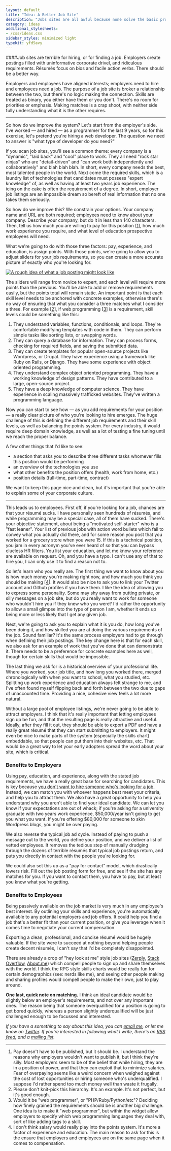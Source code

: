 ```yaml
---
layout: default
title: "Idea: A Better Job Site"
description: "Jobs sites are all awful because none solve the basic problem: what employers want vs. what employees want are opposed."
category: ideas
additional_stylesheets: 
- /css/ideas.css
sidebar_styles: minimized light
typekit: yfd5avy
---
```

####Job sites are terrible for hiring, or for finding a job. Employers create postings filled with uninformative corporate drivel, and ridiculous requirements. Résumés focus on bios and facile action verbs. There should be a better way.

Employers and employees have aligned interests; employers need to hire and employees need a job. The purpose of a job site is broker a relationship between the two, but there's no logic making the connection. Skills are treated as binary, you either have them or you don't. There's no room for priorities or emphasis. Making matches is a crap shoot, with neither side fully understanding what it is the other requires.

---

So how do we improve the system? Let's start from the employer's side. I've worked — and hired — as a programmer for the last 9 years, so for this exercise, let's pretend you're hiring a web developer. The question we need to answer is "what type of developer do you need?"

If you scan job sites, you'll see a common theme: every company is a "dynamic", "laid back" and "cool" place to work. They all need "rock star ninjas" who are "detail-driven" and "can work both independently and collaboratively" and blah blah blah. In short, every company needs the best, most talented people in the world. Next come the required skills, which is a laundry list of technologies that candidates must possess "expert knowledge" of, as well as having at least two years job experience. The icing on the cake is often the requirement of a degree. In short, employer job listings are an impossible dream so bereft of real information that no one takes them seriously.

So how do we improve this? We constrain your options. Your company name and URL are both required; employees need to know about your company. Describe your company, but do it in less than 140 characters. Then, tell us how much you are willing to pay for this position \[[1](#footnotes)\], how much work experience you require, and what level of education prospective employees will need. 

What we're going to do with those three factors: pay, experience, and education, is assign points. With those points, we're going to allow you to adjust sliders for your job requirements, so you can create a more accurate picture of exactly who you're looking for.

[![A rough idea of what a job posting might look like](http://static.keithsilgard.com/images/ideas/jobs-employer.jpg)](http://static.keithsilgard.com/images/ideas/jobs-employer.jpg)

The sliders will range from novice to expert, and each level will require more points than the previous. You'll be able to add or remove requirements easily, but the points total will remain static. An important point is that each skill level needs to be anchored with concrete examples, otherwise there's no way of ensuring that what you consider a three matches what I consider a three. For example \[[2](#footnotes)\], if web programming \[[3](#footnotes)\] is a requirement, skill levels could be something like this:

1. They understand variables, functions, conditionals, and loops. They're comfortable modifying templates with code in them. They can perform simple tasks like sorting lists, or swapping words.
2. They can query a database for information. They can process forms, checking for required fields, and saving the submitted data.
3. They can create templates for popular open-source projects like Wordpress, or Drupal. They have experience using a framework like Ruby on Rails, or Django. They have some experience with object oriented programming.
4. They understand complex object oriented programming. They have a working knowledge of design patterns. They have contributed to a large, open-source project.
5. They have a deep knowledge of computer science. They have experience in scaling massively trafficked websites. They've written a programming language.

Now you can start to see how — as you add requirements for your position — a really clear picture of who you're looking to hire emerges. The huge challenge of this is defining the different job requirements and their skill levels, as well as balancing the points system. For every industry, it would require deep domain knowledge, as well as a lot of testing a fine tuning until we reach the proper balance.

A few other things that I'd like to see:

* a section that asks you to describe three different tasks whomever fills this position would be performing
* an overview of the technologies you use
* what other benefits the position offers (health, work from home, etc.)
* position details (full-time, part-time, contract)

We want to keep this page nice and clean, but it's important that you're able to explain some of your corporate culture.

---

This leads us to employees. First off, if you're looking for a job, chances are that your résumé sucks. I have personally seen hundreds of résumés, and while programming may be a special case, all of them have sucked. There's your objective statement, about being a "motivated self-starter" who is a "fast leaner". Your list of previous jobs with action word bullets which fail to convey what you actually did there, and for some reason you post that you worked for a grocery store when you were 15. If this is a technical position, you jam in every acronym you've ever heard of so that you can bypass clueless HR filters. You list your education, and let me know your reference are available on request. Oh, and you have a typo. I can't use any of that to hire you, I can only use it to find a reason not to.

So let's learn who you really are. The first thing we want to know about you is how much money you're making right now, and how much you think you should be making \[[4](#footnotes)\]. It would also be nice to ask you to link your Twitter account and Github profiles if you have them. I like the idea of allowing you to express some personality. Some may shy away from putting private, or silly messages on a job site, but do you really want to work for someone who wouldn't hire you if they knew who you were? I'd rather the opportunity to allow a small glimpse into the type of person I am, whether it ends up being more or less likely that I get any given job.

Next, we're going to ask you to explain what it is you do, how long you've been doing it, and how skilled you are at doing the various requirements of the job. Sound familiar? It's the same process employers had to go through when defining their job postings. The key change here is that for each skill, we also ask for an example of work that you've done that can demonstrate it. There needs to be a preference for concrete examples here as well, though for certain skills that would be impossible. 

The last thing we ask for is a historical overview of your professional life. Where you worked, your job title, and how long you worked there, merged chronologically with when you want to school, what you studied, etc. Splitting up work experience and education always felt strange to me, and I've often found myself flipping back and forth between the two due to gaps of unaccounted time. Providing a nice, cohesive view feels a lot more natural.

Without a large pool of employee listings, we're never going to be able to attract employers. I think that it's really important that letting employees sign up be fun, and that the resulting page is really attractive and useful. Ideally, after they fill it out, they should be able to export a PDF and have a really great résumé that they can start submitting to employers. It might even be nice to make parts of the system (especially the skills chart) embeddable, so that people can put them into their websites, etc. That would be a great way to let your early adopters spread the word about your site, which is critical. 

### Benefits to Employers

Using pay, education, and experience, along with the stated job requirements, we have a really great base for searching for candidates. This is key because [you don't want to hire someone who's looking for a job](http://www.joelonsoftware.com/articles/FindingGreatDevelopers.html). Instead, we can match you with whoever happens best meet your criteria, and help you to attract them. We also have a great opportunity to help you understand why you aren't able to find your ideal candidate. We can let you know if your expectations are out of whack; if you're asking for a university graduate with two years work experience, $50,000/year isn't going to get you what you want. If you're offering $80,000 for someone to skin Wordpress blogs, you might be over paying.

We also reverse the typical job ad cycle. Instead of paying to push a message out to the world, you define your position, and we deliver a list of vetted employees. It removes the tedious step of manually drudging through the dozens of terrible résumés that typical job postings return, and puts you directly in contact with the people you're looking for.

We could also set this up as a "pay for contact" model, which drastically lowers risk. Fill out the job posting form for free, and see if the site has any matches for you. If you want to contact them, you have to pay, but at least you know what you're getting.

### Benefits to Employees

Being passively available on the job market is very much in any employee's best interest. By outlining your skills and experience, you're automatically available to any potential employers and job offers. It could help you find a job that's a better fit than your current position, or give you leverage when it comes time to negotiate your current compensation.

Exporting a clean, professional, and concise résumé would be hugely valuable. If the site were to succeed at nothing beyond helping people create decent résumés, I can't say that I'd be completely disappointed.

There are already a crop of "hey look at me" style job sites ([Zerply](http://zerply.com), [Stack Overflow](http://careers.stackoverflow.com), [About.me](http://about.me)) which compell people to sign up and share themselves with the world. I think the RPG style skills charts would be really fun for certain demographics (see: nerds like me), and seeing other people making and sharing profiles would compell people to make their own, just to play around.

**One last, quick note on matching.** I think an ideal candidate would be slightly below an employer's requirements, and not over any important ones. The reason being that someone overqualified for a position is going to get bored quickly, whereas a person slightly underqualified will be just challenged enough to be focussed and interested.

*If you have a something to say about this idea, you can [email me](mailto:hey@keithsilgard.com), or let me know on [Twitter](http://twitter.com/ironkeith). If you're interested in following what I write, there's an [RSS feed](/atom.xml), and a [mailing list](http://eepurl.com/jgbR9).*

<hr id="footnotes">

1. Pay doesn't have to be published, but it should be. I understand the reasons why employers wouldn't want to publish it, but I think they're silly. Most employers seem to be of the belief that while hiring, they are in a position of power, and that they can exploit that to minimize salaries. Fear of overpaying seems like a weird concern when weighed against the cost of lost opportunities or hiring someone who's underqualified. I suppose I'd rather spend too much money well than waste it frugally.
2. Please don't knit-pick this hierarchy. It's an example. It's not perfect, but it's good enough.
3. Would it be "web programmer", or "PHP/Ruby/Python/etc"? Deciding how finely grained the requirements should be is another big challenge. One idea is to make it "web programmer", but within the widget allow employers to specify which web programming languages they deal with, sort of like adding tags to a skill.
4. I don't think salary would really play into the points system. It's more a factor of experience and education. The main reason to ask for this is the ensure that employers and employees are on the same page when it comes to compensation.